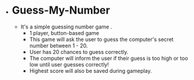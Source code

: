 - # Guess-My-Number
  - It's a simple guessing number game .
    - 1 player, button-based game
    - This game will ask the user to guess the computer's secret number between 1 - 20. 
    - User has 20 chances to guess correctly.
    - The computer will inform the user if their guess is too high or too low until user guesses correctly!
    - Highest score will also be saved during gameplay.

